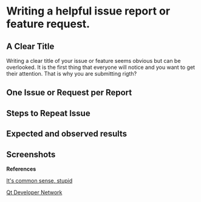 # Writing a helpful issue report or feature request.

## A Clear Title

Writing a clear title of your issue or feature seems obvious but can be overlooked.  It is the first thing that everyone will notice and you want to get their attention.  That is why you are submitting rigth?

## One Issue or Request per Report

## Steps to Repeat Issue

## Expected and observed results

## Screenshots

__References__

[It's common sense, stupid][1]

[Qt Developer Network][2]

[1]: http://itscommonsensestupid.blogspot.com/2008/07/tips-to-write-good-bug-report.html
[2]: http://qt-project.org/wiki/ReportingBugsInQt